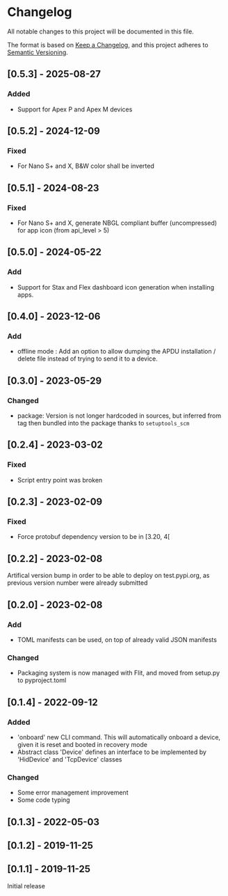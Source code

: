 # Changelog

All notable changes to this project will be documented in this file.

The format is based on [Keep a Changelog](https://keepachangelog.com/en/1.0.0/),
and this project adheres to [Semantic Versioning](https://semver.org/spec/v2.0.0.html).

## [0.5.3] - 2025-08-27

### Added

- Support for Apex P and Apex M devices


## [0.5.2] - 2024-12-09

### Fixed

- For Nano S+ and X, B&W color shall be inverted

## [0.5.1] - 2024-08-23

### Fixed

- For Nano S+ and X, generate NBGL compliant buffer (uncompressed) for app icon (from api_level > 5)

## [0.5.0] - 2024-05-22

### Add

- Support for Stax and Flex dashboard icon generation when installing apps.

## [0.4.0] - 2023-12-06

### Add

- offline mode : Add an option to allow dumping the APDU installation / delete file instead of trying to send it to a device.

## [0.3.0] - 2023-05-29

### Changed

- package: Version is not longer hardcoded in sources, but inferred from tag then bundled into the
           package thanks to `setuptools_scm`

## [0.2.4] - 2023-03-02

### Fixed

- Script entry point was broken

## [0.2.3] - 2023-02-09

### Fixed

- Force protobuf dependency version to be in [3.20, 4[

## [0.2.2] - 2023-02-08

Artifical version bump in order to be able to deploy on test.pypi.org, as previous version number
were already submitted

## [0.2.0] - 2023-02-08

### Add

- TOML manifests can be used, on top of already valid JSON manifests

### Changed

- Packaging system is now managed with Flit, and moved from setup.py to pyproject.toml

## [0.1.4] - 2022-09-12

### Added

- 'onboard' new CLI command. This will automatically onboard a device, given it is reset and booted
  in recovery mode
- Abstract class 'Device' defines an interface to be implemented by 'HidDevice' and 'TcpDevice'
  classes

### Changed

- Some error management improvement
- Some code typing

## [0.1.3] - 2022-05-03

## [0.1.2] - 2019-11-25

## [0.1.1] - 2019-11-25

Initial release
